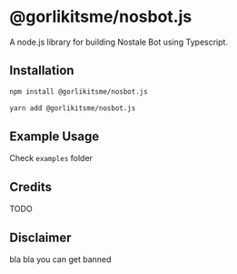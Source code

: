 # @gorlikitsme/nosbot.js

A node.js library for building Nostale Bot using Typescript.

## Installation

```bash
npm install @gorlikitsme/nosbot.js

yarn add @gorlikitsme/nosbot.js
```

## Example Usage

Check `examples` folder

## Credits

TODO

## Disclaimer

bla bla you can get banned
